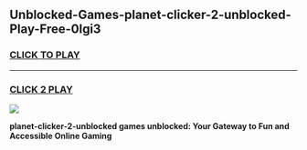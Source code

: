 
## Unblocked-Games-planet-clicker-2-unblocked-Play-Free-0lgi3
<h3>
<a href="https://premium76.site?title=planet-clicker-2-unblocked&ref=19M">CLICK TO PLAY</a></h3>
<hr>

<h3>
<a href="https://premium76.site?title=planet-clicker-2-unblocked&ref=19M">CLICK 2 PLAY</a>
  
</h3>

<a href="https://premium76.site?title=planet-clicker-2-unblocked&ref=19M"><img src="https://clearcache.store/games.png"></a>


**planet-clicker-2-unblocked games unblocked: Your Gateway to Fun and Accessible Online Gaming**
